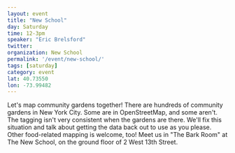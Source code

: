```yaml
---
layout: event
title: "New School"
day: Saturday
time: 12-3pm
speaker: "Eric Brelsford"
twitter: 
organization: New School
permalink: '/event/new-school/'
tags: [saturday]
category: event
lat: 40.73550
lon: -73.99482
---
```


Let's map community gardens together! There are hundreds of community gardens in New York City. Some are in OpenStreetMap, and some aren't. The tagging isn't very consistent when the gardens are there. We'll fix this situation and talk about getting the data back out to use as you please. Other food-related mapping is welcome, too! Meet us in "The Bark Room" at The New School, on the ground floor of 2 West 13th Street.

